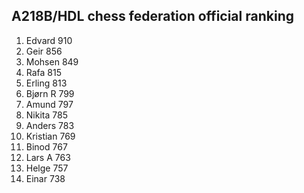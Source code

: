 A218B/HDL chess federation official ranking
-------------------------------------------
1.  Edvard      910
2.  Geir        856
3.  Mohsen      849
4.  Rafa        815
5.  Erling      813
6.  Bjørn R     799
7.  Amund       797
8.  Nikita      785
9.  Anders      783
10. Kristian    769
11. Binod       767
12. Lars A      763
13. Helge       757
14. Einar       738
